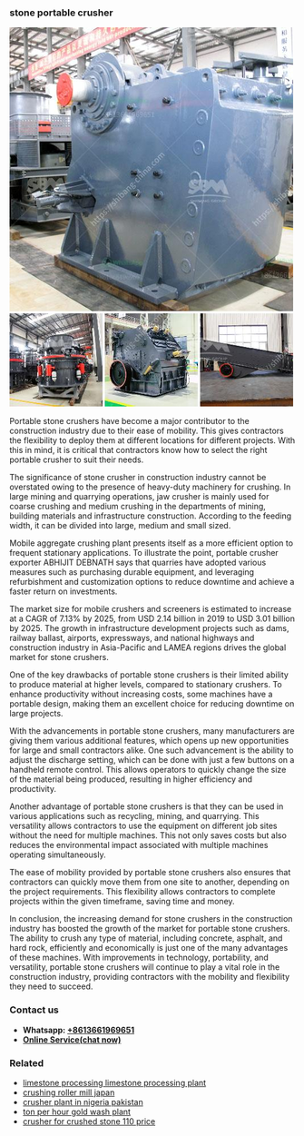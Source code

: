 <h3>stone portable crusher</h3><img src='1706767286.jpg' alt=''><p>Portable stone crushers have become a major contributor to the construction industry due to their ease of mobility. This gives contractors the flexibility to deploy them at different locations for different projects. With this in mind, it is critical that contractors know how to select the right portable crusher to suit their needs.</p><p>The significance of stone crusher in construction industry cannot be overstated owing to the presence of heavy-duty machinery for crushing. In large mining and quarrying operations, jaw crusher is mainly used for coarse crushing and medium crushing in the departments of mining, building materials and infrastructure construction. According to the feeding width, it can be divided into large, medium and small sized.</p><p>Mobile aggregate crushing plant presents itself as a more efficient option to frequent stationary applications. To illustrate the point, portable crusher exporter ABHIJIT DEBNATH says that quarries have adopted various measures such as purchasing durable equipment, and leveraging refurbishment and customization options to reduce downtime and achieve a faster return on investments.</p><p>The market size for mobile crushers and screeners is estimated to increase at a CAGR of 7.13% by 2025, from USD 2.14 billion in 2019 to USD 3.01 billion by 2025. The growth in infrastructure development projects such as dams, railway ballast, airports, expressways, and national highways and construction industry in Asia-Pacific and LAMEA regions drives the global market for stone crushers.</p><p>One of the key drawbacks of portable stone crushers is their limited ability to produce material at higher levels, compared to stationary crushers. To enhance productivity without increasing costs, some machines have a portable design, making them an excellent choice for reducing downtime on large projects.</p><p>With the advancements in portable stone crushers, many manufacturers are giving them various additional features, which opens up new opportunities for large and small contractors alike. One such advancement is the ability to adjust the discharge setting, which can be done with just a few buttons on a handheld remote control. This allows operators to quickly change the size of the material being produced, resulting in higher efficiency and productivity.</p><p>Another advantage of portable stone crushers is that they can be used in various applications such as recycling, mining, and quarrying. This versatility allows contractors to use the equipment on different job sites without the need for multiple machines. This not only saves costs but also reduces the environmental impact associated with multiple machines operating simultaneously.</p><p>The ease of mobility provided by portable stone crushers also ensures that contractors can quickly move them from one site to another, depending on the project requirements. This flexibility allows contractors to complete projects within the given timeframe, saving time and money.</p><p>In conclusion, the increasing demand for stone crushers in the construction industry has boosted the growth of the market for portable stone crushers. The ability to crush any type of material, including concrete, asphalt, and hard rock, efficiently and economically is just one of the many advantages of these machines. With improvements in technology, portability, and versatility, portable stone crushers will continue to play a vital role in the construction industry, providing contractors with the mobility and flexibility they need to succeed.</p><h3>Contact us</h3><ul><li><strong>Whatsapp:&nbsp;<a href="https://wa.me/8613661969651">+8613661969651</a></strong></li><li><a href="https://swt.shibang-china.com/?git&amp;zhl&amp;stone portable crusher"><strong>Online Service(chat now)</strong></a></li></ul><h3>Related</h3><ul><li><a href='limestone processing limestone processing plant.md'>limestone processing limestone processing plant</a></li><li><a href='crushing roller mill japan.md'>crushing roller mill japan</a></li><li><a href='crusher plant in nigeria pakistan.md'>crusher plant in nigeria pakistan</a></li><li><a href='ton per hour gold wash plant.md'>ton per hour gold wash plant</a></li><li><a href='crusher for crushed stone 110 price.md'>crusher for crushed stone 110 price</a></li></ul>